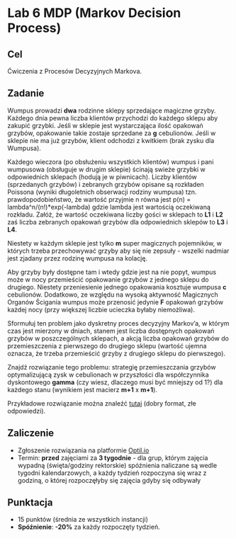 # Lab 6 MDP (Markov Decision Process)

## Cel
Ćwiczenia z Procesów Decyzyjnych Markova.

## Zadanie
Wumpus prowadzi **dwa** rodzinne sklepy sprzedające magiczne grzyby. Każdego dnia pewna liczba klientów przychodzi do każdego sklepu aby zakupić grzybki. Jeśli w sklepie jest wystarczająca ilość opakowań grzybów, opakowanie takie zostaje sprzedane za **g** cebulionów. Jeśli w sklepie nie ma już grzybów, klient odchodzi z kwitkiem (brak zysku dla Wumpusa).

Każdego wieczora (po obsłużeniu wszystkich klientów) wumpus i pani wumpusowa (obsługuje w drugim sklepie) ścinają swieże grzybki w odpowiednich sklepach (hodują je w piwnicach). Liczby klientów (sprzedanych grzybów) i zebranych grzybów opisane są rozkładen Poissona (wyniki długoletnich obserwacji rodziny wumpusa) tzn. prawdopodobieństwo, że wartość przyjmie n równa jest p(n) = lambda^n/(n!)*exp(-lambda) gdzie lambda jest wartością oczekiwaną rozkładu. Załóż, że wartość oczekiwana liczby gości w sklepach to **L1** i **L2** zaś liczba zebranych opakowań grzybów dla odpowiednich sklepów to **L3** i **L4**.

Niestety w każdym sklepie jest tylko **m** super magicznych pojemników, w których trzeba przechowywać grzyby aby się nie zepsuły - wszelki nadmiar jest zjadany przez rodzinę wumpusa na kolację.

Aby grzyby były dostępne tam i wtedy gdzie jest na nie popyt, wumpus może w nocy przemieścić opakowanie grzybów z jednego sklepu do drugiego. Niestety przeniesienie jednego opakowania kosztuje wumpusa **c** cebulionów. Dodatkowo, ze względu na wysoką aktywność Magicznych Organów Ścigania wumpus może przenosić jedynie **F** opakowań grzybów każdej nocy (przy większej liczbie ucieczka byłaby niemożliwa).

Sformułuj ten problem jako dyskretny proces decyzyjny Markov’a, w którym czas jest mierzony w dniach, stanem jest liczba dostępnych opakowań grzybów w poszczególnych sklepach, a akcją liczba opakowań grzybów do przemieszczenia z pierwszego do drugiego sklepu (wartość ujemna oznacza, że trzeba przemieścić grzyby z drugiego sklepu do pierwszego).

Znajdź rozwiązanie tego problemu: strategię przemieszczania grzybów optymalizującą zysk w cebulionach w przyszłości dla współczynnika dyskontowego **gamma** (czy wiesz, dlaczego musi być mniejszy od 1?) dla każdego stanu (wynikiem jest macierz **m+1** x **m+1**).

Przykładowe rozwiązanie można znaleźć [tutaj](sample_solution.py) (dobry format, złe odpowiedzi).

## Zaliczenie
* Zgłoszenie rozwiązania na platformie [Optil.io](https://www.optil.io/optilion/problem/3168)
* Termin: **przed** zajęciami za **3 tygodnie** - dla grup, którym zajęcia wypadną (święta/godziny rektorskie) spóźnienia naliczane są wedle tygodni kalendarzowych, a każdy tydzień rozpoczyna się wraz z godziną, o której rozpoczęłyby się zajęcia gdyby się odbywały

## Punktacja
* 15 punktów (średnia ze wszystkich instancji)
* **Spóźnienie**: **-20%** za każdy rozpoczęty tydzień.
